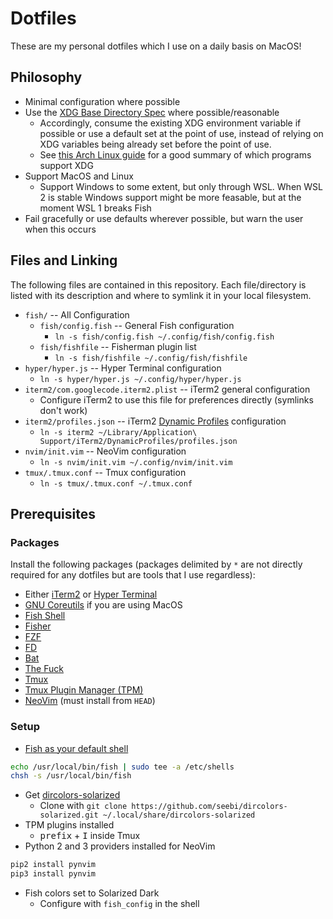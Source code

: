 # Dotfiles
These are my personal dotfiles which I use on a daily basis on MacOS!

## Philosophy
- Minimal configuration where possible
- Use the [XDG Base Directory Spec](https://standards.freedesktop.org/basedir-spec/basedir-spec-latest.html) where possible/reasonable
  - Accordingly, consume the existing XDG environment variable if possible or use a default set at the point of use, instead of relying on XDG variables being already set before the point of use.
  - See [this Arch Linux guide](https://wiki.archlinux.org/index.php/XDG_Base_Directory) for a good summary of which programs support XDG
- Support MacOS and Linux
  - Support Windows to some extent, but only through WSL. When WSL 2 is stable Windows support might be more feasable, but at the moment WSL 1 breaks Fish
- Fail gracefully or use defaults wherever possible, but warn the user when this occurs

## Files and Linking
The following files are contained in this repository. Each file/directory is listed with its description and where to symlink it in your local filesystem.
- `fish/` -- All Configuration
  - `fish/config.fish` -- General Fish configuration
    - `ln -s fish/config.fish ~/.config/fish/config.fish`
  - `fish/fishfile` -- Fisherman plugin list
    - `ln -s fish/fishfile ~/.config/fish/fishfile`
- `hyper/hyper.js` -- Hyper Terminal configuration
  - `ln -s hyper/hyper.js ~/.config/hyper/hyper.js`
- `iterm2/com.googlecode.iterm2.plist` -- iTerm2 general configuration
  - Configure iTerm2 to use this file for preferences directly (symlinks don't work)
- `iterm2/profiles.json` -- iTerm2 [Dynamic Profiles](https://www.iterm2.com/documentation-dynamic-profiles.html) configuration
  - `ln -s iterm2 ~/Library/Application\ Support/iTerm2/DynamicProfiles/profiles.json`
- `nvim/init.vim` -- NeoVim configuration
  - `ln -s nvim/init.vim ~/.config/nvim/init.vim`
- `tmux/.tmux.conf` -- Tmux configuration
  - `ln -s tmux/.tmux.conf ~/.tmux.conf`

## Prerequisites
### Packages
Install the following packages (packages delimited by `*` are not directly required for any dotfiles but are tools that I use regardless):
- Either [iTerm2](https://www.iterm2.com/) or [Hyper Terminal](https://hyper.is/)
- [GNU Coreutils](https://formulae.brew.sh/formula/coreutils) if you are using MacOS
- [Fish Shell](https://fishshell.com/)
- [Fisher](https://github.com/jorgebucaran/fisher)
- [FZF](https://github.com/junegunn/fzf)
- [FD](https://github.com/sharkdp/fd)
- [Bat](https://github.com/sharkdp/bat)
- [The Fuck](https://github.com/nvbn/thefuck)
- [Tmux](https://github.com/tmux/tmux)
- [Tmux Plugin Manager (TPM)](https://github.com/tmux-plugins/tpm)
- [NeoVim](https://neovim.io/) (must install from `HEAD`)

### Setup
- [Fish as your default shell](https://fishshell.com/docs/current/tutorial.html#tut_switching_to_fish)
```sh
echo /usr/local/bin/fish | sudo tee -a /etc/shells
chsh -s /usr/local/bin/fish
```
- Get [dircolors-solarized](https://github.com/seebi/dircolors-solarized)
  - Clone with `git clone https://github.com/seebi/dircolors-solarized.git ~/.local/share/dircolors-solarized`
- TPM plugins installed
  - <kbd>prefix</kbd> + <kbd>I</kbd> inside Tmux
- Python 2 and 3 providers installed for NeoVim
```sh
pip2 install pynvim
pip3 install pynvim
```
- Fish colors set to Solarized Dark
  - Configure with `fish_config` in the shell

